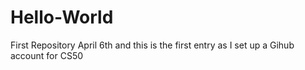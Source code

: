 # Hello-World
First Repository
April 6th and this is the first entry as I set up a Gihub account for CS50
